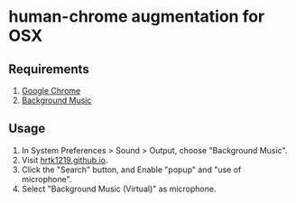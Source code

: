 # human-chrome augmentation for OSX

## Requirements
1. [Google Chrome](https://www.google.com/intl/ja_jp/chrome/)
2. [Background Music](https://github.com/kyleneideck/BackgroundMusic)


## Usage
1. In System Preferences > Sound > Output, choose "Background Music".
2. Visit [hrtk1219.github.io](https://hrtk1219.github.io/).
3. Click the "Search" button, and Enable "popup" and "use of microphone".
4. Select "Background Music (Virtual)" as microphone.
